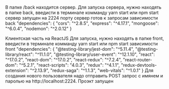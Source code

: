 В папке /back находится сервер. Для запуска сервера, нужно находять в папке back, введисти в терминале комманду  yarn start или npm start сервер запущен на 2224 порту сервер готов к запросам зависимости back "dependencies": { "cors": "^2.8.5", "express": "^4.17.1", "mongoose": "^6.0.4", "nodemon": "^2.0.12" }

Kлиентская часть на ReactJS Для запуска, нужно находять в папке front, введисти в терминале комманду yarn start или npm start зависимости front "dependencies": { "@testing-library/jest-dom": "^5.11.4", "@testing-library/react": "^11.1.0", "@testing-library/user-event": "^12.1.10", "react": "^17.0.2", "react-dom": "^17.0.2", "react-redux": "^7.2.4", "react-router-dom": "^5.2.1", "react-scripts": "4.0.3", "redux": "^4.1.1", "redux-devtools-extension": "^2.13.9", "redux-saga": "^1.1.3", "web-vitals": "^1.0.1" }
Для создания нового пользователя надо отправить POST запрос c имянем и паролью на http://localhost:2224.
Проэкт запущен
